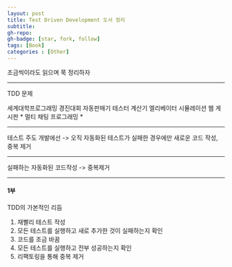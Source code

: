 ```yaml
---
layout: post
title: Test Driven Development 도서 정리
subtitle: 
gh-repo: 
gh-badge: [star, fork, follow]
tags: [Book]
categories : [Other]
---
```


조금씩이라도 읽으며 쭉 정리하자

---

TDD 문제

세계대학프로그래밍 경진대회
자동판매기 테스터
계산기
엘리베이터 시뮬레이션
웹 게시판 *
멀티 채팅 프로그래밍 *  

---

테스트 주도 개발에선 -> 오직 자동화된 테스트가 실패한 경우에만 새로운 코드 작성, 중복 제거

---

실패하는 자동화된 코드작성 -> 중복제거

---

#### 1부

TDD의 가본적인 리듬

1. 재빨리 테스트 작성
2. 모든 테스트를 실행하고 새로 추가한 것이 실패하는지 확인
3. 코드를 조금 바꿈
4. 모든 테스트를 실행하고 전부 성공하는지 확인
5. 리팩토링을 통해 중복 제거

